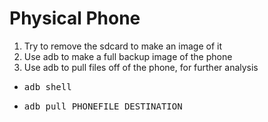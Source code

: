 # Physical Phone

1. Try to remove the sdcard to make an image of it
2. Use adb to make a full backup image of the phone
3. Use adb to pull files off of the phone, for further analysis
  * <pre>adb shell</pre>
  * <pre>adb pull PHONEFILE DESTINATION</pre>
